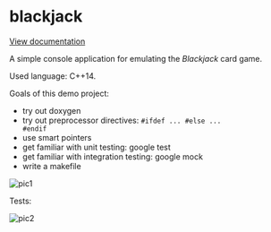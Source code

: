 # blackjack

[View documentation](https://github.com/ar1st0crat/CppCourse/blob/master/DemoProject/doc/html/index.html)

A simple console application for emulating the <i>Blackjack</i> card game.

Used language: C++14.

Goals of this demo project:
* try out doxygen
* try out preprocessor directives: <code>#ifdef ... #else ... #endif</code>
* use smart pointers
* get familiar with unit testing: google test
* get familiar with integration testing: google mock
* write a makefile

![pic1](https://github.com/ar1st0crat/CppCourse/blob/master/DemoProject/doc/screenshot.png)

Tests:

![pic2](https://github.com/ar1st0crat/CppCourse/blob/master/DemoProject/doc/tests.png)
